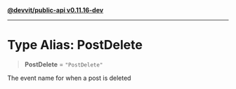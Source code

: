 [**@devvit/public-api v0.11.16-dev**](../README.md)

---

# Type Alias: PostDelete

> **PostDelete** = `"PostDelete"`

The event name for when a post is deleted
